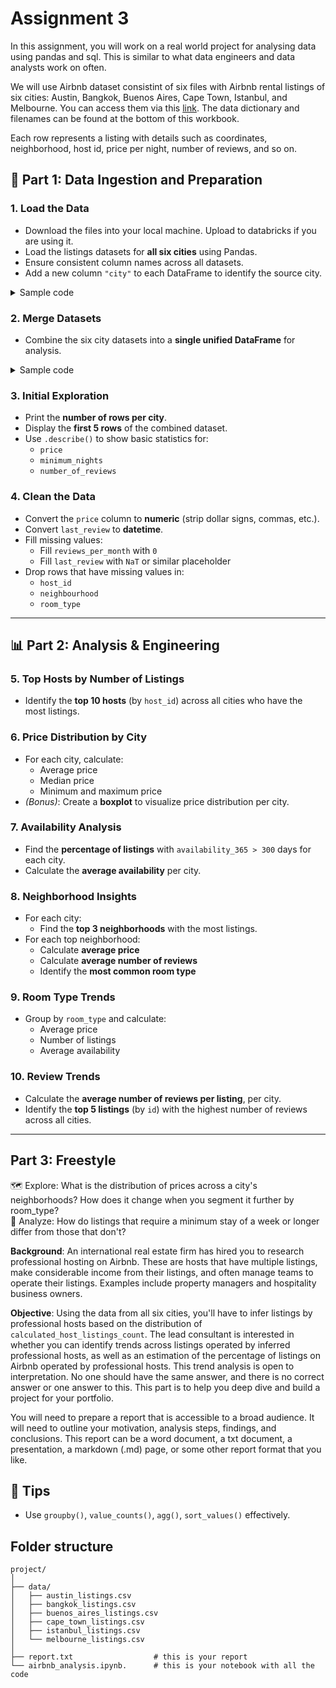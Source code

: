 # Assignment 3

In this assignment, you will work on a real world project for analysing data using pandas and sql. This is similar to what data engineers and data analysts work on often.

We will use Airbnb dataset consistint of six files with Airbnb rental listings of six cities: Austin, Bangkok, Buenos Aires, Cape Town, Istanbul, and Melbourne. You can access them via this [link](https://insideairbnb.com/get-the-data/). The data dictionary and filenames can be found at the bottom of this workbook.

Each row represents a listing with details such as coordinates, neighborhood, host id, price per night, number of reviews, and so on.

## 🧱 Part 1: Data Ingestion and Preparation

### 1. Load the Data
- Download the files into your local machine. Upload to databricks if you are using it. 
- Load the listings datasets for **all six cities** using Pandas.
- Ensure consistent column names across all datasets.
- Add a new column `"city"` to each DataFrame to identify the source city.

<details>
<summary> Sample code </summary>

```
import pandas as pd
import os

# Define file paths for each city's listings.csv file
# Make sure the files are downloaded and stored in a folder called 'data'
city_files = {
    "Austin": "data/austin_listings.csv",
    "Bangkok": "data/bangkok_listings.csv",
    "Buenos Aires": "data/buenos_aires_listings.csv",
    "Cape Town": "data/cape_town_listings.csv",
    "Istanbul": "data/istanbul_listings.csv",
    "Melbourne": "data/melbourne_listings.csv"
}

# Empty list to hold DataFrames
city_dfs = []

# Load and label each city's dataset
for city, file_path in city_files.items():
    try:
        df = pd.read_csv(file_path)
        df['city'] = city  # Add city label
        city_dfs.append(df)
        print(f"✅ Loaded {city}: {df.shape[0]} rows")
    except Exception as e:
        print(f"❌ Error loading {city}: {e}")

```


</details>

### 2. Merge Datasets
- Combine the six city datasets into a **single unified DataFrame** for analysis.

<details>
<summary> Sample code</summary>

```
# Combine all city DataFrames into one
all_listings = pd.concat(city_dfs, ignore_index=True)

# Preview combined dataset
print("\n📊 Combined dataset shape:", all_listings.shape)
print(all_listings[['id', 'name', 'city', 'price']].head())
```

</details>

### 3. Initial Exploration
- Print the **number of rows per city**.
- Display the **first 5 rows** of the combined dataset.
- Use `.describe()` to show basic statistics for:
  - `price`
  - `minimum_nights`
  - `number_of_reviews`

### 4. Clean the Data
- Convert the `price` column to **numeric** (strip dollar signs, commas, etc.).
- Convert `last_review` to **datetime**.
- Fill missing values:
  - Fill `reviews_per_month` with `0`
  - Fill `last_review` with `NaT` or similar placeholder
- Drop rows that have missing values in:
  - `host_id`
  - `neighbourhood`
  - `room_type`

---

## 📊 Part 2: Analysis & Engineering

### 5. Top Hosts by Number of Listings
- Identify the **top 10 hosts** (by `host_id`) across all cities who have the most listings.

### 6. Price Distribution by City
- For each city, calculate:
  - Average price
  - Median price
  - Minimum and maximum price
- *(Bonus)*: Create a **boxplot** to visualize price distribution per city.

### 7. Availability Analysis
- Find the **percentage of listings** with `availability_365 > 300` days for each city.
- Calculate the **average availability** per city.

### 8. Neighborhood Insights
- For each city:
  - Find the **top 3 neighborhoods** with the most listings.
- For each top neighborhood:
  - Calculate **average price**
  - Calculate **average number of reviews**
  - Identify the **most common room type**

### 9. Room Type Trends
- Group by `room_type` and calculate:
  - Average price
  - Number of listings
  - Average availability

### 10. Review Trends
- Calculate the **average number of reviews per listing**, per city.
- Identify the **top 5 listings** (by `id`) with the highest number of reviews across all cities.

---

## Part 3: Freestyle

🗺️ Explore: What is the distribution of prices across a city's neighborhoods? How does it change when you segment it further by room_type?           
🔎 Analyze: How do listings that require a minimum stay of a week or longer differ from those that don't?    

<b>Background</b>: An international real estate firm has hired you to research professional hosting on Airbnb. These are hosts that have multiple listings, make considerable income from their listings, and often manage teams to operate their listings. Examples include property managers and hospitality business owners.

<b>Objective</b>: Using the data from all six cities, you'll have to infer listings by professional hosts based on the distribution of `calculated_host_listings_count`. The lead consultant is interested in whether you can identify trends across listings operated by inferred professional hosts, as well as an estimation of the percentage of listings on Airbnb operated by professional hosts. This trend analysis is open to interpretation. No one should have the same answer, and there is no correct answer or one answer to this. This part is to help you deep dive and build a project for your portfolio.

You will need to prepare a report that is accessible to a broad audience. It will need to outline your motivation, analysis steps, findings, and conclusions.
This report can be a word document, a txt document, a presentation, a markdown (.md) page, or some other report format that you like.

## 🧠 Tips
- Use `groupby()`, `value_counts()`, `agg()`, `sort_values()` effectively.


## Folder structure
```
project/
│
├── data/
│   ├── austin_listings.csv
│   ├── bangkok_listings.csv
│   ├── buenos_aires_listings.csv
│   ├── cape_town_listings.csv
│   ├── istanbul_listings.csv
│   └── melbourne_listings.csv
│
├── report.txt                  # this is your report   
└── airbnb_analysis.ipynb.      # this is your notebook with all the code
```
